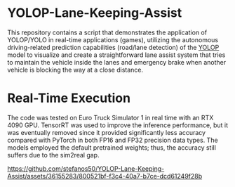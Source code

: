 # YOLOP-Lane-Keeping-Assist

This repository contains a script that demonstrates the application of YOLOP/YOLO in real-time applications (games), utilizing the autonomous driving-related prediction capabilities (road/lane detection) of the [YOLOP](https://github.com/hustvl/YOLOP) model to visualize and create a straightforward lane assist system that tries to maintain the vehicle inside the lanes and emergency brake when another vehicle is blocking the way at a close distance.

# Real-Time Execution

The code was tested on Euro Truck Simulator 1 in real time with an RTX 4090 GPU. TensorRT was used to improve the inference performance, but it was eventually removed since it provided significantly less accuracy compared with PyTorch in both FP16 and FP32 precision data types. The models employed the default pretrained weights; thus, the accuracy still suffers due to the sim2real gap.

https://github.com/stefanos50/YOLOP-Lane-Keeping-Assist/assets/36155283/800521bf-f3c4-40a7-b7ce-dcd61249f28b

